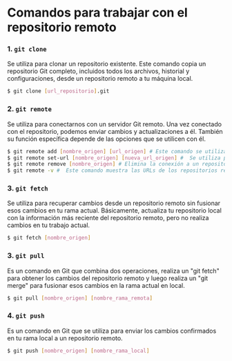 # Comandos para trabajar con el repositorio remoto

### 1. `git clone`

Se utiliza para clonar un repositorio existente. Este comando copia un repositorio Git completo, incluidos todos los archivos, historial y configuraciones, desde un repositorio remoto a tu máquina local.

```bash
$ git clone [url_repositorio].git
```

### 2. `git remote`

Se utiliza para conectarnos con un servidor Git remoto. Una vez conectado con el repositorio, podemos enviar cambios y actualizaciones a él. También su función específica depende de las opciones que se utilicen con él.

```bash
$ git remote add [nombre_origen] [url_origen] # Este comando se utiliza para conectar y agregar un nuevo repositorio remoto a nuestro entorno de trabajo.
$ git remote set-url [nombre_origen] [nueva_url_origen] #  Se utiliza para cambiar la URL asociada con un repositorio remoto existente.
$ git remote remove [nombre_origen] # Elimina la conexión a un repositorio remoto.
$ git remote -v #  Este comando muestra las URLs de los repositorios remotos configurados actualmente en tu proyecto.
```

### 3. `git fetch`

Se utiliza para recuperar cambios desde un repositorio remoto sin fusionar esos cambios en tu rama actual. Básicamente, actualiza tu repositorio local con la información más reciente del repositorio remoto, pero no realiza cambios en tu trabajo actual.

```bash
$ git fetch [nombre_origen]
```

### 3. `git pull`

Es un comando en Git que combina dos operaciones, realiza un "git fetch" para obtener los cambios del repositorio remoto y luego realiza un "git merge" para fusionar esos cambios en la rama actual en local.

```bash
$ git pull [nombre_origen] [nombre_rama_remota]
```

### 4. `git push`

Es un comando en Git que se utiliza para enviar los cambios confirmados en tu rama local a un repositorio remoto.

```bash
$ git push [nombre_origen] [nombre_rama_local]
```

